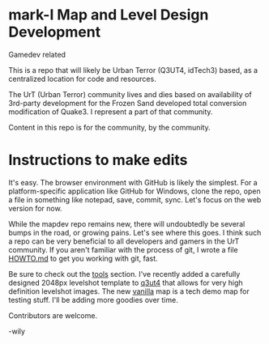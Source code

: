 mark-I Map and Level Design Development
======

Gamedev related

This is a repo that will likely be Urban Terror (Q3UT4, idTech3) based, as a centralized location for code and resources.

The UrT (Urban Terror) community lives and dies based on availability of 3rd-party development for the Frozen Sand developed total conversion modification of Quake3. I represent a part of that community.

Content in this repo is for the community, by the community.




Instructions to make edits
=====

It's easy. The browser environment with GitHub is likely the simplest. For a platform-specific application like GitHub for Windows, clone the repo, open a file in something like notepad, save, commit, sync. Let's focus on the web version for now.

While the mapdev repo remains new, there will undoubtedly be several bumps in the road, or growing pains. Let's see where this goes. I think such a repo can be very beneficial to all developers and gamers in the UrT community. If you aren't familiar with the process of git, I wrote a file [HOWTO.md](HOWTO.md) to get you working with git, fast.

Be sure to check out the [tools](tools) section. I've recently added a carefully designed 2048px levelshot template to [q3ut4](q3ut4) that allows for very high definition levelshot images. The new [vanilla](maps/vanilla) map is a tech demo map for testing stuff. I'll be adding more goodies over time.  

Contributors are welcome.  

-wily
